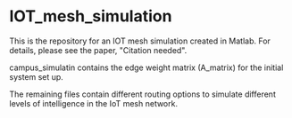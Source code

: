 # IOT_mesh_simulation
This is the repository for an IOT mesh simulation created in Matlab. For details, please see the paper, "Citation needed".

campus_simulatin contains the edge weight matrix (A_matrix) for the initial system set up.

The remaining files contain different routing options to simulate different levels of intelligence in the IoT mesh network.
